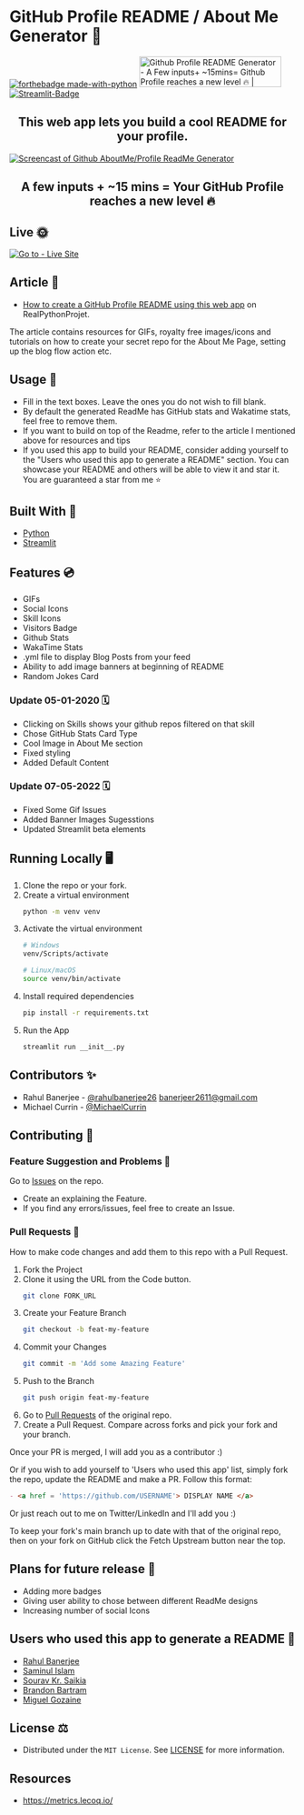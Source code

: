 # GitHub Profile README / About Me Generator 💯
[![forthebadge made-with-python](http://ForTheBadge.com/images/badges/made-with-python.svg)](https://www.python.org/)
<a href="https://www.producthunt.com/posts/github-profile-readme-generator-2?utm_source=badge-featured&utm_medium=badge&utm_souce=badge-github-profile-readme-generator-2" target="_blank"><img src="https://api.producthunt.com/widgets/embed-image/v1/featured.svg?post_id=294427&theme=light" alt="Github Profile README Generator - A Few inputs+ ~15mins= Github Profile reaches a new level 🔥 | Product Hunt" style="width: 250px; height: 54px;" width="250" height="54" /></a>
[![Streamlit-Badge](https://static.streamlit.io/badges/streamlit_badge_black_white.svg)](https://share.streamlit.io/rahulbanerjee26/githubaboutmegenerator/main/__init__.py "Go to web app")

<div align='center'>
    
## This web app lets you build a cool README for your profile.

</div>

<a href="https://share.streamlit.io/rahulbanerjee26/githubaboutmegenerator/main/__init__.py">
    <img src='https://github.com/rahulbanerjee26/githubProfileReadmeGenerator/blob/main/screencast_ghub_profile_gen_v1.gif' 
         alt='Screencast of Github AboutMe/Profile ReadMe Generator' 
         title='Go to web app'/>
</a>

<div align ='center'>
    
## A few inputs + ~15 mins = Your GitHub Profile reaches a new level 🔥
    
</div>


## Live 🌞

[![Go to - Live Site](https://img.shields.io/badge/Go_to-Live_Site-2ea44f?style=for-the-badge)](https://share.streamlit.io/rahulbanerjee26/githubaboutmegenerator/main/__init__.py)

## Article 📝

- [How to create a GitHub Profile README using this web app](https://www.realpythonproject.com/a-free-tool-to-take-your-github-profile-to-the-next-level/) on RealPythonProjet.

The article contains resources for GIFs, royalty free images/icons and tutorials on how to create your secret repo for the About Me Page, setting up the blog flow action etc.

## Usage 🔧

- Fill in the text boxes. Leave the ones you do not wish to fill blank.
- By default the generated ReadMe has GitHub stats and Wakatime stats, feel free to remove them.
- If you want to build on top of the Readme, </a> refer to the article I mentioned above </a> for resources and tips
- If you used this app to build your README, consider adding yourself to the "Users who used this app to generate a README" section. You can showcase your README and others will be able to view it and star it. You are guaranteed a star from me ⭐

## Built With 🧰

- [Python](https://github.com/python)
- [Streamlit](https://github.com/streamlit)

## Features 💿

<ul>
    <li>GIFs</li>
    <li>Social Icons</li>
    <li>Skill Icons</li>
    <li>Visitors Badge</li>
    <li>Github Stats</li>
    <li>WakaTime Stats</li>
    <li>.yml file to display Blog Posts from your feed</li>
    <li>Ability to add image banners at beginning of README</li>
    <li>Random Jokes Card</li>
</ul>

### Update 05-01-2020 🗓

- Clicking on Skills shows your github repos filtered on that skill
- Chose GitHub Stats Card Type
- Cool Image in About Me section
- Fixed styling 
- Added Default Content
<!-- /wp:list -->

### Update 07-05-2022 🗓
- Fixed Some Gif Issues
- Added Banner Images Sugesstions
- Updated Streamlit beta elements

## Running Locally 🖥️

1. Clone the repo or your fork.
1. Create a virtual environment
    ```sh
    python -m venv venv
    ```
1. Activate the virtual environment
    ```sh
    # Windows 
    venv/Scripts/activate
    
    # Linux/macOS
    source venv/bin/activate
    ```
1. Install required dependencies
    ```sh
    pip install -r requirements.txt
    ```
1. Run the App 
    ```sh
    streamlit run __init__.py
    ```

## Contributors ✨

- Rahul Banerjee - [@rahulbanerjee26](https://github.com/rahulbanerjee26) <banerjeer2611@gmail.com>
- Michael Currin - [@MichaelCurrin](https://github.com/MichaelCurrin)

## Contributing 🤝

### Feature Suggestion and Problems 💎

Go to [Issues](https://github.com/rahulbanerjee26/githubProfileReadmeGenerator/issues) on the repo.

- Create an explaining the Feature.
- If you find any errors/issues, feel free to create an Issue.

### Pull Requests 🔀

How to make code changes and add them to this repo with a Pull Request.

1. Fork the Project
1. Clone it using the URL from the Code button.
    ```sh
    git clone FORK_URL
    ```
1. Create your Feature Branch
    ```sh
    git checkout -b feat-my-feature
    ```
1. Commit your Changes
    ```sh
    git commit -m 'Add some Amazing Feature'
    ```
1. Push to the Branch
    ```sh
    git push origin feat-my-feature
    ```
1. Go to [Pull Requests](https://github.com/rahulbanerjee26/githubProfileReadmeGenerator/pulls) of the original repo.
1. Create a Pull Request. Compare across forks and pick your fork and your branch.

Once your PR is merged, I will add you as a contributor :)

Or if you wish to add yourself to 'Users who used this app' list, simply fork the repo, update the README and make a PR. Follow this format:

```markdown
- <a href = 'https://github.com/USERNAME'> DISPLAY NAME </a>
```

Or just reach out to me on Twitter/LinkedIn and I'll add you :)

To keep your fork's main branch up to date with that of the original repo, then on your fork on GitHub click the Fetch Upstream button near the top.

## Plans for future release 📆

- Adding more badges
- Giving user ability to chose between different ReadMe designs
- Increasing number of social Icons

## Users who used this app to generate a README 🌠

- <a href = 'https://github.com/rahulbanerjee26'> Rahul Banerjee </a>
- <a href = 'https://github.com/saminul'> Saminul Islam </a>
- <a href ='https://github.com/sksaikia'> Sourav Kr. Saikia </a>
- <a href ='https://github.com/brandonbartram98'> Brandon Bartram </a>
- <a href = 'https://github.com/goz4el'> Miguel Gozaine </a>

## License ⚖️

- Distributed under the `MIT License`. See [LICENSE](/LICENSE) for more information.

## Resources

- https://metrics.lecoq.io/
